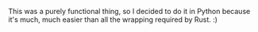 This was a purely functional thing, so I decided to do it in Python
because it's much, much easier than all the wrapping required by Rust. :)
